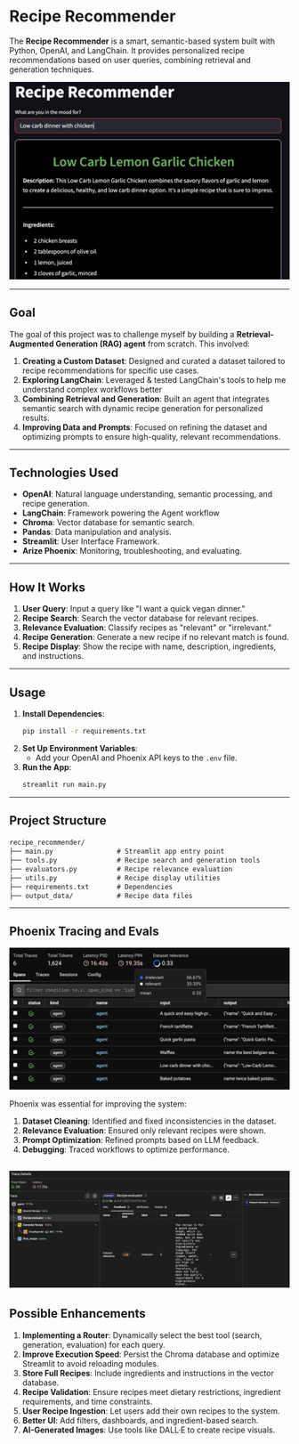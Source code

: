 # Recipe Recommender

The **Recipe Recommender** is a smart, semantic-based system built with Python, OpenAI, and LangChain. It provides personalized recipe recommendations based on user queries, combining retrieval and generation techniques.

![alt text](imgs/1.png "UI")

---

## Goal

The goal of this project was to challenge myself by building a **Retrieval-Augmented Generation (RAG) agent** from scratch. This involved:

1. **Creating a Custom Dataset**: Designed and curated a dataset tailored to recipe recommendations for specific use cases.
2. **Exploring LangChain**: Leveraged & tested LangChain's tools to help me understand complex workflows better
3. **Combining Retrieval and Generation**: Built an agent that integrates semantic search with dynamic recipe generation for personalized results.
4. **Improving Data and Prompts**: Focused on refining the dataset and optimizing prompts to ensure high-quality, relevant recommendations.

---

## Technologies Used

- **OpenAI**: Natural language understanding, semantic processing, and recipe generation.
- **LangChain**: Framework powering the Agent workflow
- **Chroma**: Vector database for semantic search.
- **Pandas**: Data manipulation and analysis.
- **Streamlit**: User Interface Framework.
- **Arize Phoenix**: Monitoring, troubleshooting, and evaluating.

---

## How It Works

1. **User Query**: Input a query like "I want a quick vegan dinner."
2. **Recipe Search**: Search the vector database for relevant recipes.
3. **Relevance Evaluation**: Classify recipes as "relevant" or "irrelevant."
4. **Recipe Generation**: Generate a new recipe if no relevant match is found.
5. **Recipe Display**: Show the recipe with name, description, ingredients, and instructions.

---

## Usage

1. **Install Dependencies**:
   ```bash
   pip install -r requirements.txt
   ```
2. **Set Up Environment Variables**:
   - Add your OpenAI and Phoenix API keys to the `.env` file.
3. **Run the App**:
   ```bash
   streamlit run main.py
   ```

---

## Project Structure

```
recipe_recommender/
├── main.py                # Streamlit app entry point
├── tools.py               # Recipe search and generation tools
├── evaluators.py          # Recipe relevance evaluation
├── utils.py               # Recipe display utilities
├── requirements.txt       # Dependencies
├── output_data/           # Recipe data files
```

---

## Phoenix Tracing and Evals

![alt text](imgs/2.png "UI")

Phoenix was essential for improving the system:

1. **Dataset Cleaning**: Identified and fixed inconsistencies in the dataset.
2. **Relevance Evaluation**: Ensured only relevant recipes were shown.
3. **Prompt Optimization**: Refined prompts based on LLM feedback.
4. **Debugging**: Traced workflows to optimize performance.

![alt text](imgs/3.png "UI")
---

## Possible Enhancements

1. **Implementing a Router**: Dynamically select the best tool (search, generation, evaluation) for each query.
2. **Improve Execution Speed**: Persist the Chroma database and optimize Streamlit to avoid reloading modules.
3. **Store Full Recipes**: Include ingredients and instructions in the vector database.
4. **Recipe Validation**: Ensure recipes meet dietary restrictions, ingredient requirements, and time constraints.
5. **User Recipe Ingestion**: Let users add their own recipes to the system.
6. **Better UI**: Add filters, dashboards, and ingredient-based search.
7. **AI-Generated Images**: Use tools like DALL·E to create recipe visuals.
